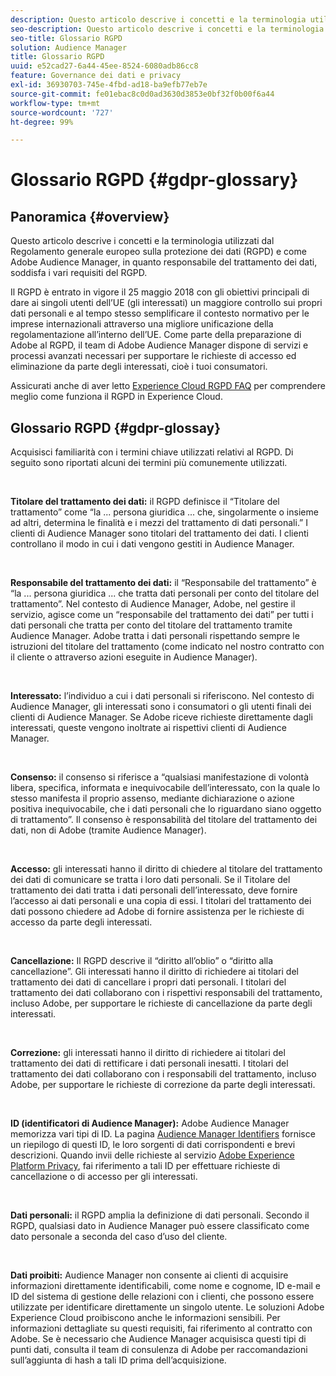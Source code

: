 ```yaml
---
description: Questo articolo descrive i concetti e la terminologia utilizzati dal Regolamento generale europeo sulla protezione dei dati (RGPD) e come Adobe Audience Manager, in quanto responsabile del trattamento dei dati, soddisfa i vari requisiti del RGPD.
seo-description: Questo articolo descrive i concetti e la terminologia utilizzati dal Regolamento generale europeo sulla protezione dei dati (RGPD) e come Adobe Audience Manager, in quanto responsabile del trattamento dei dati, soddisfa i vari requisiti del RGPD.
seo-title: Glossario RGPD
solution: Audience Manager
title: Glossario RGPD
uuid: e52cad27-6a44-45ee-8524-6080adb86cc8
feature: Governance dei dati e privacy
exl-id: 36930703-745e-4fbd-ad18-ba9efb77eb7e
source-git-commit: fe01ebac8c0d0ad3630d3853e0bf32f0b00f6a44
workflow-type: tm+mt
source-wordcount: '727'
ht-degree: 99%

---
```


# Glossario RGPD {#gdpr-glossary}

## Panoramica {#overview}

Questo articolo descrive i concetti e la terminologia utilizzati dal Regolamento generale europeo sulla protezione dei dati (RGPD) e come Adobe Audience Manager, in quanto responsabile del trattamento dei dati, soddisfa i vari requisiti del RGPD.

Il RGPD è entrato in vigore il 25 maggio 2018 con gli obiettivi principali di dare ai singoli utenti dell’UE (gli interessati) un maggiore controllo sui propri dati personali e al tempo stesso semplificare il contesto normativo per le imprese internazionali attraverso una migliore unificazione della regolamentazione all’interno dell’UE. Come parte della preparazione di Adobe al RGPD, il team di Adobe Audience Manager dispone di servizi e processi avanzati necessari per supportare le richieste di accesso ed eliminazione da parte degli interessati, cioè i tuoi consumatori.

Assicurati anche di aver letto [Experience Cloud RGPD FAQ](https://docs.adobe.com/content/help/it-IT/experience-platform/privacy/home.html#!api-specification/markdown/narrative/gdpr/gdpr-faq.md) per comprendere meglio come funziona il RGPD in Experience Cloud.

## Glossario RGPD {#gdpr-glossay}

Acquisisci familiarità con i termini chiave utilizzati relativi al RGPD. Di seguito sono riportati alcuni dei termini più comunemente utilizzati.

 

**Titolare del trattamento dei dati:** il RGPD definisce il “Titolare del trattamento” come “la ... persona giuridica ... che, singolarmente o insieme ad altri, determina le finalità e i mezzi del trattamento di dati personali.” I clienti di Audience Manager sono titolari del trattamento dei dati. I clienti controllano il modo in cui i dati vengono gestiti in Audience Manager.

 

**Responsabile del trattamento dei dati:** il “Responsabile del trattamento” è “la ... persona giuridica ... che tratta dati personali per conto del titolare del trattamento”. Nel contesto di Audience Manager, Adobe, nel gestire il servizio, agisce come un “responsabile del trattamento dei dati” per tutti i dati personali che tratta per conto del titolare del trattamento tramite Audience Manager. Adobe tratta i dati personali rispettando sempre le istruzioni del titolare del trattamento (come indicato nel nostro contratto con il cliente o attraverso azioni eseguite in Audience Manager).

 

**Interessato:** l’individuo a cui i dati personali si riferiscono. Nel contesto di Audience Manager, gli interessati sono i consumatori o gli utenti finali dei clienti di Audience Manager. Se Adobe riceve richieste direttamente dagli interessati, queste vengono inoltrate ai rispettivi clienti di Audience Manager.

 

**Consenso:** il consenso si riferisce a “qualsiasi manifestazione di volontà libera, specifica, informata e inequivocabile dell’interessato, con la quale lo stesso manifesta il proprio assenso, mediante dichiarazione o azione positiva inequivocabile, che i dati personali che lo riguardano siano oggetto di trattamento”. Il consenso è responsabilità del titolare del trattamento dei dati, non di Adobe (tramite Audience Manager).

 

**Accesso:** gli interessati hanno il diritto di chiedere al titolare del trattamento dei dati di comunicare se tratta i loro dati personali. Se il Titolare del trattamento dei dati tratta i dati personali dell’interessato, deve fornire l’accesso ai dati personali e una copia di essi. I titolari del trattamento dei dati possono chiedere ad Adobe di fornire assistenza per le richieste di accesso da parte degli interessati.

 

**Cancellazione:** Il RGPD descrive il “diritto all’oblio” o “diritto alla cancellazione”. Gli interessati hanno il diritto di richiedere ai titolari del trattamento dei dati di cancellare i propri dati personali. I titolari del trattamento dei dati collaborano con i rispettivi responsabili del trattamento, incluso Adobe, per supportare le richieste di cancellazione da parte degli interessati.

 

**Correzione:** gli interessati hanno il diritto di richiedere ai titolari del trattamento dei dati di rettificare i dati personali inesatti. I titolari del trattamento dei dati collaborano con i responsabili del trattamento, incluso Adobe, per supportare le richieste di correzione da parte degli interessati.

 

**ID (identificatori di Audience Manager):** Adobe Audience Manager memorizza vari tipi di ID. La pagina [Audience Manager Identifiers](data-privacy-ids.md) fornisce un riepilogo di questi ID, le loro sorgenti di dati corrispondenti e brevi descrizioni. Quando invii delle richieste al servizio [Adobe Experience Platform Privacy](https://docs.adobe.com/content/help/it-IT/experience-platform/privacy/home.html), fai riferimento a tali ID per effettuare richieste di cancellazione o di accesso per gli interessati.

 

**Dati personali:** il RGPD amplia la definizione di dati personali. Secondo il RGPD, qualsiasi dato in Audience Manager può essere classificato come dato personale a seconda del caso d’uso del cliente.

 

**Dati proibiti:** Audience Manager non consente ai clienti di acquisire informazioni direttamente identificabili, come nome e cognome, ID e-mail e ID del sistema di gestione delle relazioni con i clienti, che possono essere utilizzate per identificare direttamente un singolo utente. Le soluzioni Adobe Experience Cloud proibiscono anche le informazioni sensibili. Per informazioni dettagliate su questi requisiti, fai riferimento al contratto con Adobe. Se è necessario che Audience Manager acquisisca questi tipi di punti dati, consulta il team di consulenza di Adobe per raccomandazioni sull’aggiunta di hash a tali ID prima dell’acquisizione.
